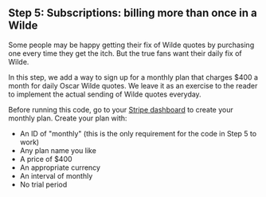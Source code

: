 ## Step 5: Subscriptions: billing more than once in a Wilde

Some people may be happy getting their fix of Wilde quotes by purchasing one every time they get the itch.  But the true fans want their daily fix of Wilde.

In this step, we add a way to sign up for a monthly plan that charges $400 a month for daily Oscar Wilde quotes.  We leave it as an exercise to the reader to implement the actual sending of Wilde quotes everyday.

Before running this code, go to your [Stripe dashboard](https://manage.stripe.com/#test/plans) to create your monthly plan.  Create your plan with:

* An ID of "monthly" (this is the only requirement for the code in Step 5 to work)
* Any plan name you like
* A price of $400
* An appropriate currency
* An interval of monthly
* No trial period
